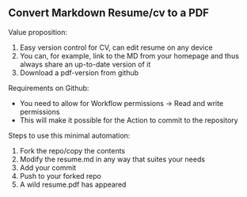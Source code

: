 ## Convert Markdown Resume/cv to a PDF

Value proposition:
1. Easy version control for CV, can edit resume on any device
2. You can, for example, link to the MD from your homepage and thus always share an up-to-date version of it
3. Download a pdf-version from github

Requirements on Github:
- You need to allow for Workflow permissions -> Read and write permissions
- This will make it possible for the Action to commit to the repository

Steps to use this minimal automation:
1. Fork the repo/copy the contents
2. Modify the resume.md in any way that suites your needs
3. Add your commit
4. Push to your forked repo
5. A wild resume.pdf has appeared
